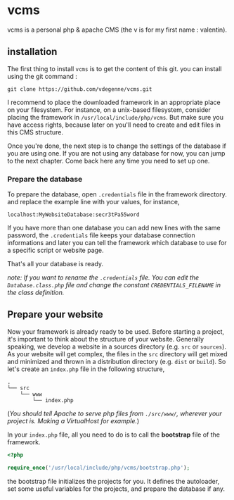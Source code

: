 # vcms

vcms is a personal php & apache CMS (the v is for my first name : valentin).


## installation

The first thing to install `vcms` is to get the content of this git. you can install using the git command :

```
git clone https://github.com/vdegenne/vcms.git
```


I recommend to place the downloaded framework in an appropriate place on your filesystem.
For instance, on a unix-based filesystem, consider placing the framework in `/usr/local/include/php/vcms`. But make sure you have access rights, because later on you'll need to create and edit files in this CMS structure.

Once you're done, the next step is to change the settings of the database if you are using one.
If you are not using any database for now, you can jump to the next chapter. Come back here any time 
you need to set up one.

### Prepare the database

To prepare the database, open `.credentials` file in the framework directory. and replace the example line with your values, for instance,

```
localhost:MyWebsiteDatabase:secr3tPa55word
```

If you have more than one database you can add new lines with the same password, the `.credentials` file keeps your database connection informations and later you can tell the framework which database to use for a specific script or website page.

That's all your database is ready.

*note: If you want to rename the `.credentials` file. You can edit the `Database.class.php` file and change the constant `CREDENTIALS_FILENAME` in the class definition.*



## Prepare your website

Now your framework is already ready to be used.
Before starting a project, it's important to think about the structure of your website.
Generally speaking, we develop a website in a sources directory (e.g. `src` or `sources`). As your website will get complex, the files in the `src` directory will get mixed and minimized and thrown in a distribution directory (e.g. `dist` or `build`). So let's create an `index.php` file in the following structure,

```
.
└── src
    └── www
        └── index.php
```

(*You should tell Apache to serve php files from `./src/www/`, wherever your project is. Making a VirtualHost for example.*)

In your `index.php` file, all you need to do is to call the **bootstrap** file of the framework.

```php
<?php

require_once('/usr/local/include/php/vcms/bootstrap.php');
```

the bootstrap file initializes the projects for you. It defines the autoloader, set some useful variables for the projects, and prepare the database if any.